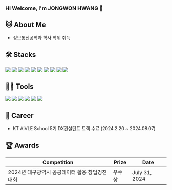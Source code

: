 ### Hi Welcome, i'm JONGWON HWANG 👋

🐱 About Me
--
- 정보통신공학과 학사 학위 취득



🛠️ Stacks
---
 <img src="https://img.shields.io/badge/Python-3766AB?style=flat-square&logo=Python&logoColor=white"/> <img src="https://img.shields.io/badge/C-A8B9CC?style=flat-square&logo=C&logoColor=white"/> <img src="https://img.shields.io/badge/MySQL-4479A1?style=flat-square&logo=MySQL&logoColor=white"/> <img src="https://img.shields.io/badge/HTML5-E34F26?style=flat-square&logo=HTML5&logoColor=white"/> <img src="https://img.shields.io/badge/NUMPY-013243?style=flat-square&logo=NUMPY&logoColor=white"/> <img src="https://img.shields.io/badge/PANDAS-150458?style=flat-square&logo=PANDAS&logoColor=white"/> <img src="https://img.shields.io/badge/Scikit Learn-F7931E?style=flat-square&logo=scikitlearn&logoColor=white"/> <img src="https://img.shields.io/badge/keras-D00000?style=flat-square&logo=keras&logoColor=white"/> <img src="https://img.shields.io/badge/Power BI-E74536?style=flat-square&logo=&logoColor=white"/> <img src="https://img.shields.io/badge/R-276DC3?style=flat-square&logo=r&logoColor=white"/>



💪🏼 Tools 
---
 <img src="https://img.shields.io/badge/Visual Studio-9013FE?style=flat-square&logo=Visual Studio&logoColor=white"/> <img src="https://img.shields.io/badge/Visual Studio Code-007ACC?style=flat-square&logo=Visual Studio Code&logoColor=white"/> <img src="https://img.shields.io/badge/Github-181717?style=flat-square&logo=Github&logoColor=white"/> <img src="https://img.shields.io/badge/Anaconda-44A833?style=flat-square&logo=Anaconda&logoColor=white"/> <img src="https://img.shields.io/badge/Intellij IDEA-000000?style=flat-square&logo=intellijidea&logoColor=white"/> <img src="https://img.shields.io/badge/Linux-FCC624?style=flat-square&logo=linux&logoColor=black"/>



🏢 Career
---
- KT AIVLE School 5기 DX컨설턴트 트랙 수료 (2024.2.20 ~ 2024.08.07)



🏆 Awards
---
|Competition|Prize|Date|
|------|---|---|
|2024년 대구광역시 공공데이터 활용 창업경진대회|우수상|July 31, 2024|

